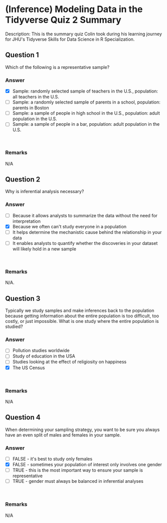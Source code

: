 # (Inference) Modeling Data in the Tidyverse Quiz 2 Summary

Description: This is the summary quiz Colin took during his learning journey for JHU's Tidyverse Skills for Data Science in R Specialization.</br>

Question 1
----------
Which of the following is a representative sample? </br>

### Answer
- [x] Sample: randomly selected sample of teachers in the U.S., population: all teachers in the U.S.
- [ ] Sample: a randomly selected sample of parents in a school, population: parents in Boston
- [ ] Sample: a sample of people in high school in the U.S., population: adult population in the U.S.
- [ ] Sample: a sample of people in a bar, population: adult population in the U.S.
</br>

### Remarks
N/A </br>

Question 2
----------
Why is inferential analysis necessary? </br>

### Answer
- [ ] Because it allows analysts to summarize the data without the need for interpretation
- [x] Because we often can't study everyone in a population
- [ ] It helps determine the mechanistic cause behind the relationship in your data
- [ ] It enables analysts to quantify whether the discoveries in your dataset will likely hold in a new sample
</br>

### Remarks
N/A.</br>

Question 3
----------
Typically we study samples and make inferences back to the population because getting information about the entire population is too difficult, too costly, or just impossible. What is one study where the entire population is studied? </br>

### Answer
- [ ] Pollution studies worldwide
- [ ] Study of education in the USA
- [ ] Studies looking at the effect of religiosity on happiness
- [x] The US Census
</br>

### Remarks
N/A </br>

Question 4
----------
When determining your sampling strategy, you want to be sure you always have an even split of males and females in your sample. </br>

### Answer
- [ ] FALSE - it's best to study only females
- [x] FALSE - sometimes your population of interest only involves one gender
- [ ] TRUE - this is the most important way to ensure your sample is representative
- [ ] TRUE - gender must always be balanced in inferential analyses
</br>

### Remarks
N/A </br>
